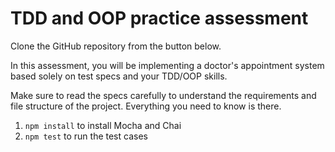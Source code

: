 # TDD and OOP practice assessment

Clone the GitHub repository from the button below.

In this assessment, you will be implementing a doctor's appointment system
based solely on test specs and your TDD/OOP skills.

Make sure to read the specs carefully to understand the requirements and file
structure of the project. Everything you need to know is there.

1. `npm install` to install Mocha and Chai
2. `npm test` to run the test cases

